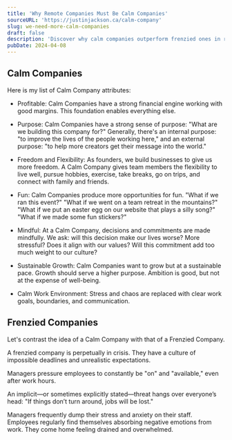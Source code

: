 ```yaml
---
title: 'Why Remote Companies Must Be Calm Companies'
sourceURL: 'https://justinjackson.ca/calm-company'
slug: we-need-more-calm-companies
draft: false
description: 'Discover why calm companies outperform frenzied ones in remote work. Essential insights on sustainable growth and team well-being from organizational health expert Danny Smith.'
pubDate: 2024-04-08
---
```


## Calm Companies

Here is my list of Calm Company attributes:

- Profitable: Calm Companies have a strong financial engine working with good margins. This foundation enables everything else.

- Purpose: Calm Companies have a strong sense of purpose: "What are we building this company for?" Generally, there's an internal purpose: "to improve the lives of the people working here," and an external purpose: "to help more creators get their message into the world."

- Freedom and Flexibility: As founders, we build businesses to give us more freedom. A Calm Company gives team members the flexibility to live well, pursue hobbies, exercise, take breaks, go on trips, and connect with family and friends.

- Fun: Calm Companies produce more opportunities for fun. "What if we ran this event?" "What if we went on a team retreat in the mountains?" "What if we put an easter egg on our website that plays a silly song?" "What if we made some fun stickers?"

- Mindful: At a Calm Company, decisions and commitments are made mindfully. We ask: will this decision make our lives worse? More stressful? Does it align with our values? Will this commitment add too much weight to our culture?

- Sustainable Growth: Calm Companies want to grow but at a sustainable pace. Growth should serve a higher purpose. Ambition is good, but not at the expense of well-being.

- Calm Work Environment: Stress and chaos are replaced with clear work goals, boundaries, and communication.

## Frenzied Companies

Let's contrast the idea of a Calm Company with that of a Frenzied Company.

A frenzied company is perpetually in crisis. They have a culture of impossible deadlines and unrealistic expectations.

Managers pressure employees to constantly be "on" and "available," even after work hours.

An implicit—or sometimes explicitly stated—threat hangs over everyone’s head: "If things don’t turn around, jobs will be lost."

Managers frequently dump their stress and anxiety on their staff. Employees regularly find themselves absorbing negative emotions from work. They come home feeling drained and overwhelmed.
